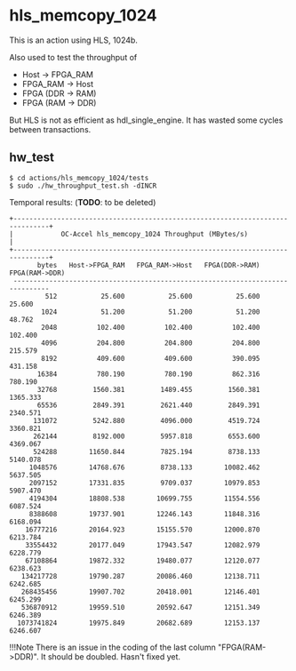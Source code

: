 # hls_memcopy_1024
This is an action using HLS, 1024b. 

Also used to test the throughput of 

* Host -> FPGA_RAM
* FPGA_RAM -> Host
* FPGA (DDR -> RAM)
* FPGA (RAM -> DDR)

But HLS is not as efficient as hdl_single_engine. It has wasted some cycles between transactions. 

## hw_test

```
$ cd actions/hls_memcopy_1024/tests
$ sudo ./hw_throughput_test.sh -dINCR
```

Temporal results: (**TODO**: to be deleted)
```
+-------------------------------------------------------------------------------+
|            OC-Accel hls_memcopy_1024 Throughput (MBytes/s)                    |
+-------------------------------------------------------------------------------+
       bytes   Host->FPGA_RAM   FPGA_RAM->Host   FPGA(DDR->RAM)   FPGA(RAM->DDR)
 -------------------------------------------------------------------------------
         512           25.600           25.600           25.600           25.600
        1024           51.200           51.200           51.200           48.762
        2048          102.400          102.400          102.400          102.400
        4096          204.800          204.800          204.800          215.579
        8192          409.600          409.600          390.095          431.158
       16384          780.190          780.190          862.316          780.190
       32768         1560.381         1489.455         1560.381         1365.333
       65536         2849.391         2621.440         2849.391         2340.571
      131072         5242.880         4096.000         4519.724         3360.821
      262144         8192.000         5957.818         6553.600         4369.067
      524288        11650.844         7825.194         8738.133         5140.078
     1048576        14768.676         8738.133        10082.462         5637.505
     2097152        17331.835         9709.037        10979.853         5907.470
     4194304        18808.538        10699.755        11554.556         6087.524
     8388608        19737.901        12246.143        11848.316         6168.094
    16777216        20164.923        15155.570        12000.870         6213.784
    33554432        20177.049        17943.547        12082.979         6228.779
    67108864        19872.332        19480.077        12120.077         6238.623
   134217728        19790.287        20086.460        12138.711         6242.685
   268435456        19907.702        20418.001        12146.401         6245.299
   536870912        19959.510        20592.647        12151.349         6246.389
  1073741824        19975.849        20682.689        12153.137         6246.607
```

!!!Note
    There is an issue in the coding of the last column "FPGA(RAM->DDR)". It should be doubled. Hasn't fixed yet.
